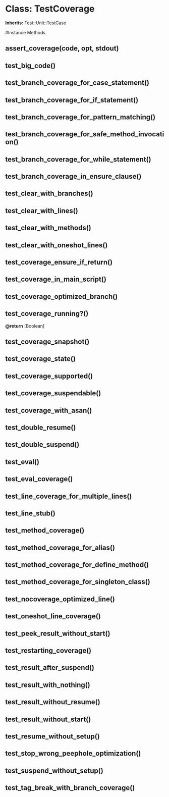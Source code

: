 # Class: TestCoverage
**Inherits:** Test::Unit::TestCase
    




#Instance Methods
## assert_coverage(code, opt, stdout) [](#method-i-assert_coverage)

## test_big_code() [](#method-i-test_big_code)

## test_branch_coverage_for_case_statement() [](#method-i-test_branch_coverage_for_case_statement)

## test_branch_coverage_for_if_statement() [](#method-i-test_branch_coverage_for_if_statement)

## test_branch_coverage_for_pattern_matching() [](#method-i-test_branch_coverage_for_pattern_matching)

## test_branch_coverage_for_safe_method_invocation() [](#method-i-test_branch_coverage_for_safe_method_invocation)

## test_branch_coverage_for_while_statement() [](#method-i-test_branch_coverage_for_while_statement)

## test_branch_coverage_in_ensure_clause() [](#method-i-test_branch_coverage_in_ensure_clause)

## test_clear_with_branches() [](#method-i-test_clear_with_branches)

## test_clear_with_lines() [](#method-i-test_clear_with_lines)

## test_clear_with_methods() [](#method-i-test_clear_with_methods)

## test_clear_with_oneshot_lines() [](#method-i-test_clear_with_oneshot_lines)

## test_coverage_ensure_if_return() [](#method-i-test_coverage_ensure_if_return)

## test_coverage_in_main_script() [](#method-i-test_coverage_in_main_script)

## test_coverage_optimized_branch() [](#method-i-test_coverage_optimized_branch)

## test_coverage_running?() [](#method-i-test_coverage_running?)

**@return** [Boolean] 

## test_coverage_snapshot() [](#method-i-test_coverage_snapshot)

## test_coverage_state() [](#method-i-test_coverage_state)

## test_coverage_supported() [](#method-i-test_coverage_supported)

## test_coverage_suspendable() [](#method-i-test_coverage_suspendable)

## test_coverage_with_asan() [](#method-i-test_coverage_with_asan)

## test_double_resume() [](#method-i-test_double_resume)

## test_double_suspend() [](#method-i-test_double_suspend)

## test_eval() [](#method-i-test_eval)

## test_eval_coverage() [](#method-i-test_eval_coverage)

## test_line_coverage_for_multiple_lines() [](#method-i-test_line_coverage_for_multiple_lines)

## test_line_stub() [](#method-i-test_line_stub)

## test_method_coverage() [](#method-i-test_method_coverage)

## test_method_coverage_for_alias() [](#method-i-test_method_coverage_for_alias)

## test_method_coverage_for_define_method() [](#method-i-test_method_coverage_for_define_method)

## test_method_coverage_for_singleton_class() [](#method-i-test_method_coverage_for_singleton_class)

## test_nocoverage_optimized_line() [](#method-i-test_nocoverage_optimized_line)

## test_oneshot_line_coverage() [](#method-i-test_oneshot_line_coverage)

## test_peek_result_without_start() [](#method-i-test_peek_result_without_start)

## test_restarting_coverage() [](#method-i-test_restarting_coverage)

## test_result_after_suspend() [](#method-i-test_result_after_suspend)

## test_result_with_nothing() [](#method-i-test_result_with_nothing)

## test_result_without_resume() [](#method-i-test_result_without_resume)

## test_result_without_start() [](#method-i-test_result_without_start)

## test_resume_without_setup() [](#method-i-test_resume_without_setup)

## test_stop_wrong_peephole_optimization() [](#method-i-test_stop_wrong_peephole_optimization)

## test_suspend_without_setup() [](#method-i-test_suspend_without_setup)

## test_tag_break_with_branch_coverage() [](#method-i-test_tag_break_with_branch_coverage)

